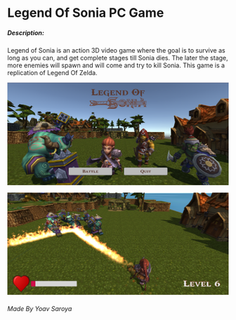 # Legend Of Sonia PC Game

##### Description:
Legend of Sonia is an action 3D video game where the goal is to survive as long as you can, and get complete stages till Sonia dies. The later the stage, more enemies will spawn and will come and try to kill Sonia. This game is a replication of Legend Of Zelda.

![1](/screenshots/1.PNG)

![2](/screenshots/2.png)


###### Made By Yoav Saroya